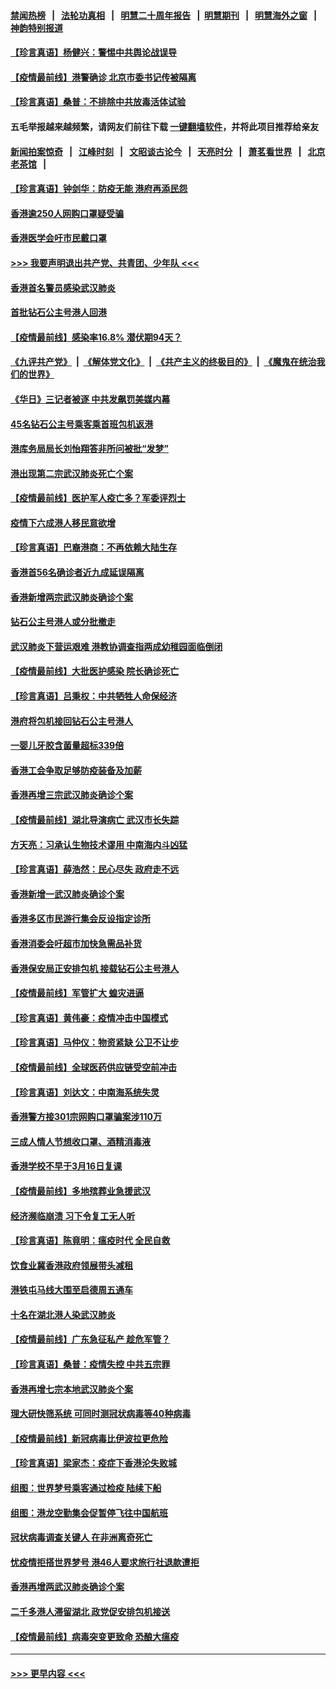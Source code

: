 #### [禁闻热榜](热点新闻.md?=0)  &nbsp;&nbsp;|&nbsp;&nbsp; [法轮功真相](https://github.com/gfw-breaker/truth/blob/master/README.md?=0) &nbsp;&nbsp;|&nbsp;&nbsp; [明慧二十周年报告](https://github.com/gfw-breaker/mh-reports/blob/master/README.md?=0) &nbsp;&nbsp;|&nbsp;&nbsp;[明慧期刊](https://github.com/gfw-breaker/mh-qikan) &nbsp;&nbsp;|&nbsp;&nbsp; [明慧海外之窗](https://github.com/gfw-breaker/mh-news/blob/master/README.md?=0) &nbsp;&nbsp;|&nbsp;&nbsp; [神韵特别报道](https://github.com/gfw-breaker/mh-news/blob/master/shenyun.md?=0)
#### [【珍言真语】杨健兴：警惕中共舆论战误导](../pages/nsc415/n11888131.md?t=02240131) 
#### [【疫情最前线】港警确诊 北京市委书记传被隔离](../pages/nsc415/n11886872.md?t=02240131) 
#### [【珍言真语】桑普：不排除中共放毒活体试验](../pages/nsc415/n11886832.md?t=02240131) 
#### 五毛举报越来越频繁，请网友们前往下载 [一键翻墙软件](https://github.com/gfw-breaker/ssr-accounts)，并将此项目推荐给亲友
#### [新闻拍案惊奇](https://github.com/gfw-breaker/banned-news/blob/master/pages/link4.md) &nbsp;&nbsp;|&nbsp;&nbsp; [江峰时刻](https://github.com/gfw-breaker/banned-news/blob/master/pages/link4.md) &nbsp;&nbsp;|&nbsp;&nbsp; [文昭谈古论今](https://github.com/gfw-breaker/banned-news/blob/master/pages/link4.md) &nbsp;&nbsp;|&nbsp;&nbsp; [天亮时分](https://github.com/gfw-breaker/banned-news/blob/master/pages/link4.md) &nbsp;&nbsp;|&nbsp;&nbsp; [萧茗看世界](https://github.com/gfw-breaker/banned-news/blob/master/pages/link4.md) &nbsp;&nbsp;|&nbsp;&nbsp; [北京老茶馆](https://github.com/gfw-breaker/banned-news/blob/master/pages/link4.md) &nbsp;&nbsp;|&nbsp;&nbsp; 
#### [【珍言真语】钟剑华：防疫无能 港府再添民怨](../pages/nsc415/n11884504.md?t=02240131) 
#### [香港逾250人网购口罩疑受骗](../pages/nsc415/n11884388.md?t=02240131) 
#### [香港医学会吁市民戴口罩](../pages/nsc415/n11884367.md?t=02240131) 
#### [>>> 我要声明退出共产党、共青团、少年队 <<<](https://github.com/begood0513/goodnews/blob/master/quit/letter.md) 
#### [香港首名警员感染武汉肺炎](../pages/nsc415/n11884357.md?t=02240131) 
#### [首批钻石公主号港人回港](../pages/nsc415/n11884333.md?t=02240131) 
#### [【疫情最前线】感染率16.8% 潜伏期94天？](../pages/nsc415/n11884256.md?t=02240131) 
#### [《九评共产党》](https://github.com/begood0513/9ping.md/blob/master/README.md) &nbsp;|&nbsp; [《解体党文化》](../../../../jtdwh.md/blob/master/README.md)  &nbsp;|&nbsp; [《共产主义的终极目的》](../../../../gczydzjmd.md/blob/master/README.md) &nbsp;|&nbsp; [《魔鬼在统治我们的世界》](../../../../mgztzwmdsj.md/blob/master/README.md) 
#### [《华日》三记者被逐 中共发飙罚美媒内幕](../pages/nsc415/n11884184.md?t=02240131) 
#### [45名钻石公主号乘客乘首班包机返港](../pages/nsc415/n11881770.md?t=02240131) 
#### [港库务局局长刘怡翔答非所问被批“发梦”](../pages/nsc415/n11881752.md?t=02240131) 
#### [港出现第二宗武汉肺炎死亡个案](../pages/nsc415/n11881736.md?t=02240131) 
#### [【疫情最前线】医护军人疫亡多？军委评烈士](../pages/nsc415/n11881655.md?t=02240131) 
#### [疫情下六成港人移民意欲增](../pages/nsc415/n11881699.md?t=02240131) 
#### [【珍言真语】巴裔港商：不再依赖大陆生存](../pages/nsc415/n11881126.md?t=02240131) 
#### [香港首56名确诊者近九成延误隔离](../pages/nsc415/n11879079.md?t=02240131) 
#### [香港新增两宗武汉肺炎确诊个案](../pages/nsc415/n11879064.md?t=02240131) 
#### [钻石公主号港人或分批撤走](../pages/nsc415/n11879029.md?t=02240131) 
#### [武汉肺炎下营运艰难 港教协调查指两成幼稚园面临倒闭](../pages/nsc415/n11878989.md?t=02240131) 
#### [【疫情最前线】大批医护感染 院长确诊死亡](../pages/nsc415/n11878595.md?t=02240131) 
#### [【珍言真语】吕秉权：中共牺牲人命保经济](../pages/nsc415/n11878390.md?t=02240131) 
#### [港府将包机接回钻石公主号港人](../pages/nsc415/n11876352.md?t=02240131) 
#### [一婴儿牙胶含菌量超标339倍](../pages/nsc415/n11876336.md?t=02240131) 
#### [香港工会争取足够防疫装备及加薪](../pages/nsc415/n11876313.md?t=02240131) 
#### [香港再增三宗武汉肺炎确诊个案](../pages/nsc415/n11876297.md?t=02240131) 
#### [【疫情最前线】湖北导演病亡 武汉市长失踪](../pages/nsc415/n11876272.md?t=02240131) 
#### [方天亮：习承认生物技术谬用 中南海内斗凶猛](../pages/nsc415/n11873679.md?t=02240131) 
#### [【珍言真语】薛浩然：民心尽失 政府走不远](../pages/nsc415/n11875838.md?t=02240131) 
#### [香港新增一武汉肺炎确诊个案](../pages/nsc415/n11874044.md?t=02240131) 
#### [香港多区市民游行集会反设指定诊所](../pages/nsc415/n11874017.md?t=02240131) 
#### [香港消委会吁超市加快急需品补货](../pages/nsc415/n11874003.md?t=02240131) 
#### [香港保安局正安排包机 接载钻石公主号港人](../pages/nsc415/n11873932.md?t=02240131) 
#### [【疫情最前线】军管扩大 蝗灾进逼](../pages/nsc415/n11873780.md?t=02240131) 
#### [【珍言真语】黄伟豪：疫情冲击中国模式](../pages/nsc415/n11873482.md?t=02240131) 
#### [【珍言真语】马仲仪：物资紧缺 公卫不让步](../pages/nsc415/n11872315.md?t=02240131) 
#### [【疫情最前线】全球医药供应链受空前冲击](../pages/nsc415/n11869614.md?t=02240131) 
#### [【珍言真语】刘达文：中南海系统失灵](../pages/nsc415/n11869465.md?t=02240131) 
#### [香港警方接301宗网购口罩骗案涉110万](../pages/nsc415/n11867572.md?t=02240131) 
#### [三成人情人节想收口罩、酒精消毒液](../pages/nsc415/n11867523.md?t=02240131) 
#### [香港学校不早于3月16日复课](../pages/nsc415/n11867498.md?t=02240131) 
#### [【疫情最前线】多地殡葬业急援武汉](../pages/nsc415/n11866914.md?t=02240131) 
#### [经济濒临崩溃 习下令复工无人听](../pages/nsc415/n11867269.md?t=02240131) 
#### [【珍言真语】陈竟明：瘟疫时代 全民自救](../pages/nsc415/n11866765.md?t=02240131) 
#### [饮食业冀香港政府领展带头减租](../pages/nsc415/n11864876.md?t=02240131) 
#### [港铁屯马线大围至启德周五通车](../pages/nsc415/n11864842.md?t=02240131) 
#### [十名在湖北港人染武汉肺炎](../pages/nsc415/n11864807.md?t=02240131) 
#### [【疫情最前线】广东急征私产 趁危军管？](../pages/nsc415/n11864205.md?t=02240131) 
#### [【珍言真语】桑普：疫情失控 中共五宗罪](../pages/nsc415/n11864157.md?t=02240131) 
#### [香港再增七宗本地武汉肺炎个案](../pages/nsc415/n11862405.md?t=02240131) 
#### [理大研快筛系统 可同时测冠状病毒等40种病毒](../pages/nsc415/n11862376.md?t=02240131) 
#### [【疫情最前线】新冠病毒比伊波拉更危险](../pages/nsc415/n11862199.md?t=02240131) 
#### [【珍言真语】梁家杰：疫症下香港沦失败城](../pages/nsc415/n11861588.md?t=02240131) 
#### [组图：世界梦号乘客通过检疫 陆续下船](../pages/nsc415/n11858302.md?t=02240131) 
#### [组图：港龙空勤集会促暂停飞往中国航班](../pages/nsc415/n11858190.md?t=02240131) 
#### [冠状病毒调查关键人 在非洲离奇死亡](../pages/nsc415/n11859798.md?t=02240131) 
#### [忧疫情拒搭世界梦号 港46人要求旅行社退款遭拒](../pages/nsc415/n11859849.md?t=02240131) 
#### [香港再增两武汉肺炎确诊个案](../pages/nsc415/n11859833.md?t=02240131) 
#### [二千多港人滞留湖北 政党促安排包机接送](../pages/nsc415/n11859831.md?t=02240131) 
#### [【疫情最前线】病毒突变更致命 恐酿大瘟疫](../pages/nsc415/n11859604.md?t=02240131) 

----
#### [ >>> 更早内容 <<< ](../indexes/nsc415-earlier.md)
